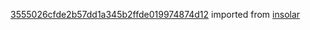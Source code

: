[3555026cfde2b57dd1a345b2ffde019974874d12](https://github.com/insolar/insolar/commit/3555026cfde2b57dd1a345b2ffde019974874d12) imported from [insolar](https://github.com/insolar/insolar)
